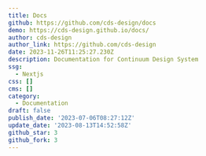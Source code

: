 ```yaml
---
title: Docs
github: https://github.com/cds-design/docs
demo: https://cds-design.github.io/docs/
author: cds-design
author_link: https://github.com/cds-design
date: 2023-11-26T11:25:27.230Z
description: Documentation for Continuum Design System
ssg:
  - Nextjs
css: []
cms: []
category:
  - Documentation
draft: false
publish_date: '2023-07-06T08:27:12Z'
update_date: '2023-08-13T14:52:58Z'
github_star: 3
github_fork: 3
---
```

